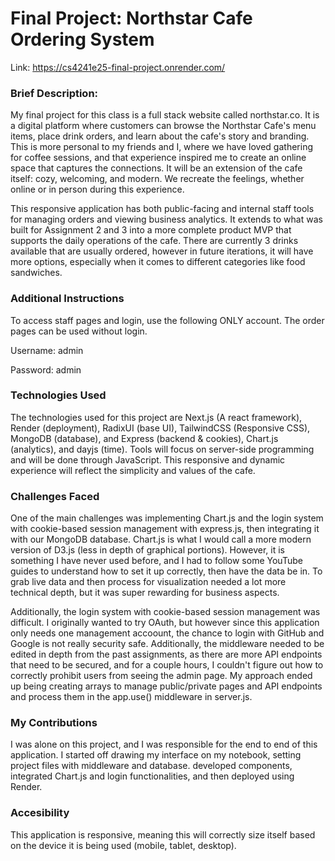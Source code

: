 # Final Project: Northstar Cafe Ordering System
Link: https://cs4241e25-final-project.onrender.com/

### Brief Description:
My final project for this class is a full stack website called northstar.co. It is a digital platform where customers can browse the Northstar Cafe's menu items, place drink orders, and learn about the cafe's story and branding. This is more personal to my friends and I, where we have loved gathering for coffee sessions, and that experience inspired me to create an online space that captures the connections. It will be an extension of the cafe itself: cozy, welcoming, and modern. We recreate the feelings, whether online or in person during this experience.

This responsive application has both public-facing and internal staff tools for managing orders and viewing business analytics. It extends to what was built for Assignment 2 and 3 into a more complete product MVP that supports the daily operations of the cafe. There are currently 3 drinks available that are usually ordered, however in future iterations, it will have more options, especially when it comes to different categories like food sandwiches.

### Additional Instructions
To access staff pages and login, use the following ONLY account. The order pages can be used without login.

Username: admin

Password: admin

### Technologies Used
The technologies used for this project are Next.js (A react framework), Render (deployment), RadixUI (base UI), TailwindCSS (Responsive CSS), MongoDB (database), and Express (backend & cookies), Chart.js (analytics), and dayjs (time). Tools will focus on server-side programming and will be done through JavaScript. This responsive and dynamic experience will reflect the simplicity and values of the cafe.

### Challenges Faced
One of the main challenges was implementing Chart.js and the login system with cookie-based session management with express.js, then integrating it with our MongoDB database. Chart.js is what I would call a more modern version of D3.js (less in depth of graphical portions). However, it is something I have never used before, and I had to follow some YouTube guides to understand how to set it up correctly, then have the data be in. To grab live data and then process for visualization needed a lot more technical depth, but it was super rewarding for business aspects. 

Additionally, the login system with cookie-based session management was difficult. I originally wanted to try OAuth, but however since this application only needs one management accoount, the chance to login with GitHub and Google is not really security safe. Additionally, the middleware needed to be edited in depth from the past assignments, as there are more API endpoints that need to be secured, and for a couple hours, I couldn't figure out how to correctly prohibit users from seeing the admin page. My approach ended up being creating arrays to manage public/private pages and API endpoints and process them in the app.use() middleware in server.js.

### My Contributions
I was alone on this project, and I was responsible for the end to end of this application. I started off drawing my interface on my notebook, setting project files with middleware and database. developed components, integrated Chart.js and login functionalities, and then deployed using Render.

### Accesibility
This application is responsive, meaning this will correctly size itself based on the device it is being used (mobile, tablet, desktop).




